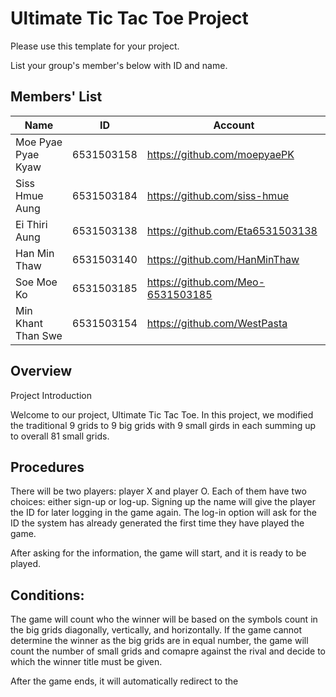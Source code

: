 Ultimate Tic Tac Toe Project
=============
Please use this template for your project.

List your group's member's below with ID and name.

 Members' List 
---------------------

|       Name          |      ID        |   Account  |
|---------------------|----------------|------------|
| Moe Pyae Pyae Kyaw  |   6531503158   |https://github.com/moepyaePK     |
| Siss Hmue Aung      |   6531503184   |https://github.com/siss-hmue     |
| Ei Thiri Aung       |   6531503138   |https://github.com/Eta6531503138 |
| Han Min Thaw        |   6531503140   |https://github.com/HanMinThaw    |
| Soe Moe Ko          |   6531503185   |https://github.com/Meo-6531503185|
| Min Khant Than Swe  |   6531503154   |https://github.com/WestPasta     |

 Overview 
------------



Project Introduction


Welcome to our project, Ultimate Tic Tac Toe. In this project, we modified the traditional 9 grids to 9 big grids with 9 small girds in each summing up to overall 81 small grids. 

Procedures
-----------

There will be two players: player X and player O. Each of them have two choices: either sign-up or log-up. Signing up the name will give the player the ID for later logging in the game again. The log-in option will ask for the ID the system has already generated the first time they have played the game.

After asking for the information, the game will start, and it is ready to be played. 

Conditions:
------------

The game will count who the winner will be based on the symbols count in the big grids diagonally, vertically, and horizontally. If the game cannot determine the winner as the big grids are in equal number, the game will count the number of small grids and comapre against the rival and decide to which the winner title must be given.

After the game ends, it will automatically redirect to the 
